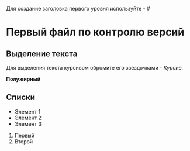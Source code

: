 Для создание заголовка первого уровня используйте - #
# Первый файл по контролю версий



## Выделение текста

Для выделения текста курсивом обромите его звездочками - *Курсив.*

**Полужирный**

## Списки

* Элемент 1
* Элемент 2 
* Элемент 3

1. Первый 
2. Второй

